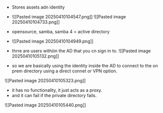 - Stores assets adn identity
- ![[Pasted image 20250410104547.png]]
![[Pasted image 20250410104733.png]]


- opensource, samba, samba 4 = active directory
- ![[Pasted image 20250410104949.png]]

- thrre are users withiiin the AD that you cn sign in to.
![[Pasted image 20250410105132.png]]
- so we are basically using the identity inside the AD to connect to the on prem directory using a direct connet or VPN option.


![[Pasted image 20250410105323.png]]

- it has no functionality, it just acts as a proxy.
- and it can fail if the private directory fails.

![[Pasted image 20250410105440.png]]

